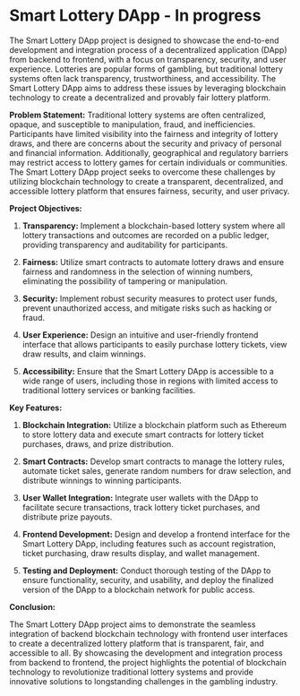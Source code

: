 # Smart Lottery DApp - In progress

The Smart Lottery DApp project is designed to showcase the end-to-end development and integration process of a decentralized application (DApp) from backend to frontend, with a focus on transparency, security, and user experience. Lotteries are popular forms of gambling, but traditional lottery systems often lack transparency, trustworthiness, and accessibility. The Smart Lottery DApp aims to address these issues by leveraging blockchain technology to create a decentralized and provably fair lottery platform.

**Problem Statement:**
Traditional lottery systems are often centralized, opaque, and susceptible to manipulation, fraud, and inefficiencies. Participants have limited visibility into the fairness and integrity of lottery draws, and there are concerns about the security and privacy of personal and financial information. Additionally, geographical and regulatory barriers may restrict access to lottery games for certain individuals or communities. The Smart Lottery DApp project seeks to overcome these challenges by utilizing blockchain technology to create a transparent, decentralized, and accessible lottery platform that ensures fairness, security, and user privacy.

**Project Objectives:**

1. **Transparency:** Implement a blockchain-based lottery system where all lottery transactions and outcomes are recorded on a public ledger, providing transparency and auditability for participants.

2. **Fairness:** Utilize smart contracts to automate lottery draws and ensure fairness and randomness in the selection of winning numbers, eliminating the possibility of tampering or manipulation.

3. **Security:** Implement robust security measures to protect user funds, prevent unauthorized access, and mitigate risks such as hacking or fraud.

4. **User Experience:** Design an intuitive and user-friendly frontend interface that allows participants to easily purchase lottery tickets, view draw results, and claim winnings.

5. **Accessibility:** Ensure that the Smart Lottery DApp is accessible to a wide range of users, including those in regions with limited access to traditional lottery services or banking facilities.

**Key Features:**

1. **Blockchain Integration:** Utilize a blockchain platform such as Ethereum to store lottery data and execute smart contracts for lottery ticket purchases, draws, and prize distribution.

2. **Smart Contracts:** Develop smart contracts to manage the lottery rules, automate ticket sales, generate random numbers for draw selection, and distribute winnings to winning participants.

3. **User Wallet Integration:** Integrate user wallets with the DApp to facilitate secure transactions, track lottery ticket purchases, and distribute prize payouts.

4. **Frontend Development:** Design and develop a frontend interface for the Smart Lottery DApp, including features such as account registration, ticket purchasing, draw results display, and wallet management.

5. **Testing and Deployment:** Conduct thorough testing of the DApp to ensure functionality, security, and usability, and deploy the finalized version of the DApp to a blockchain network for public access.

**Conclusion:**

The Smart Lottery DApp project aims to demonstrate the seamless integration of backend blockchain technology with frontend user interfaces to create a decentralized lottery platform that is transparent, fair, and accessible to all. By showcasing the development and integration process from backend to frontend, the project highlights the potential of blockchain technology to revolutionize traditional lottery systems and provide innovative solutions to longstanding challenges in the gambling industry.

 
